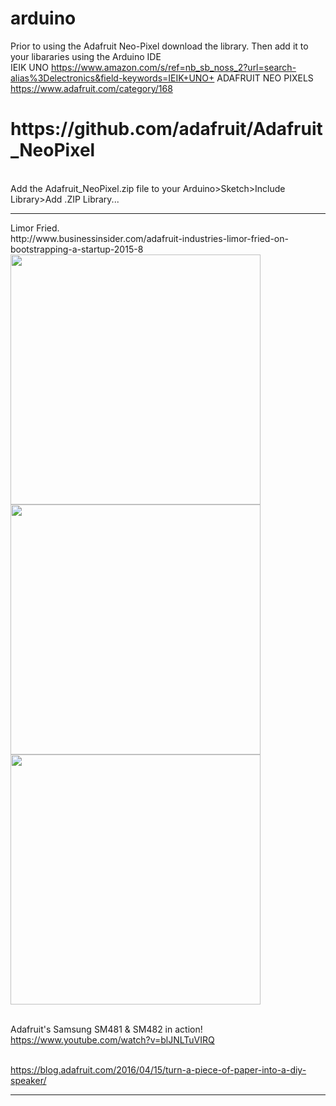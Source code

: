 # arduino
Prior to using the Adafruit Neo-Pixel download the library.  Then add it to your libararies using the Arduino IDE
<br />IEIK UNO
https://www.amazon.com/s/ref=nb_sb_noss_2?url=search-alias%3Delectronics&field-keywords=IEIK+UNO+
ADAFRUIT NEO PIXELS
https://www.adafruit.com/category/168

<h1>
https://github.com/adafruit/Adafruit_NeoPixel
</h1>
<br /> Add the Adafruit_NeoPixel.zip file  to your Arduino>Sketch>Include Library>Add .ZIP Library...
<hr />
Limor Fried.
<br />http://www.businessinsider.com/adafruit-industries-limor-fried-on-bootstrapping-a-startup-2015-8
<br /> <img src ="https://github.com/tritechsc/arduino/blob/master/img/lady_ada_building.jpg" width = "400">
<img src ="https://github.com/tritechsc/arduino/blob/master/img/lady_ada_machine.jpg" width = "400">
<img src ="https://github.com/tritechsc/arduino/blob/master/img/lady_ada_neo.jpg" width = "400">

<br />Adafruit's Samsung SM481 & SM482 in action!
<br />https://www.youtube.com/watch?v=blJNLTuVIRQ

<br /> https://blog.adafruit.com/2016/04/15/turn-a-piece-of-paper-into-a-diy-speaker/
<hr />
